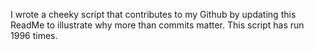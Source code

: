 I wrote a cheeky script that contributes to my Github by updating this ReadMe to illustrate why more than commits matter. This script has run 1996 times.